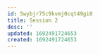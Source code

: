 ```yaml
---
id: 5wybjr75c9kvmj0cqt49gi0
title: Session 2
desc: ''
updated: 1692491724653
created: 1692491724653
---
```

